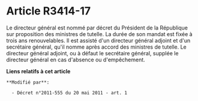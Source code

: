# Article R3414-17

Le directeur général est nommé par décret du Président de la République sur proposition des ministres de tutelle. La durée de
son mandat est fixée à trois ans renouvelables. Il est assisté d'un directeur général adjoint et d'un secrétaire général,
qu'il nomme après accord des ministres de tutelle. Le directeur général adjoint, ou à défaut le secrétaire général, supplée
le directeur général en cas d'absence ou d'empêchement.

**Liens relatifs à cet article**

	**Modifié par**:

	  - Décret n°2011-555 du 20 mai 2011 - art. 1
